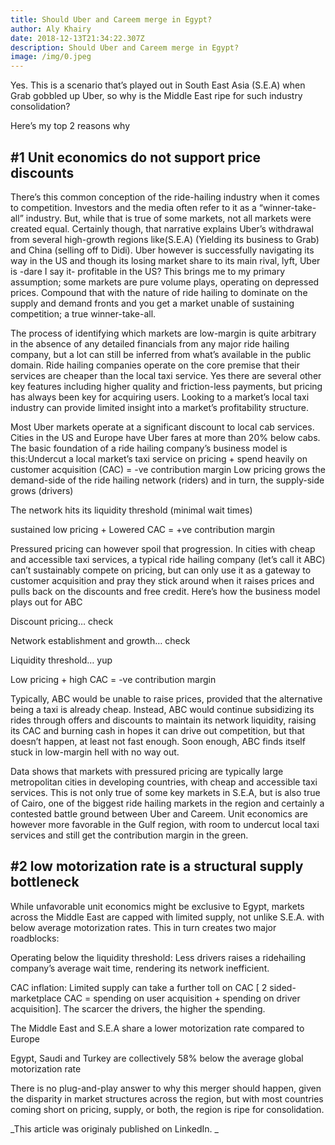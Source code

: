 ```yaml
---
title: Should Uber and Careem merge in Egypt?
author: Aly Khairy
date: 2018-12-13T21:34:22.307Z
description: Should Uber and Careem merge in Egypt?
image: /img/0.jpeg
---
```

Yes. This is a scenario that’s played out in South East Asia (S.E.A) when Grab gobbled up Uber, so why is the Middle East ripe for such industry consolidation?



Here’s my top 2 reasons why



## \#1 Unit economics do not support price discounts

There’s this common conception of the ride-hailing industry when it comes to competition. Investors and the media often refer to it as a “winner-take-all” industry. But, while that is true of some markets, not all markets were created equal. Certainly though, that narrative explains Uber’s withdrawal from several high-growth regions like(S.E.A) (Yielding its business to Grab) and China (selling off to Didi). Uber however is successfully navigating its way in the US and though its losing market share to its main rival, lyft, Uber is -dare I say it- profitable in the US? This brings me to my primary assumption; some markets are pure volume plays, operating on depressed prices. Compound that with the nature of ride hailing to dominate on the supply and demand fronts and you get a market unable of sustaining competition; a true winner-take-all.



The process of identifying which markets are low-margin is quite arbitrary in the absence of any detailed financials from any major ride hailing company, but a lot can still be inferred from what’s available in the public domain.  Ride hailing companies operate on the core premise that their services are cheaper than the local taxi service. Yes there are several other key features including higher quality and friction-less payments, but pricing has always been key for acquiring users. Looking to a market’s local taxi industry can provide limited insight into a market’s profitability structure.



Most Uber markets operate at a significant discount to local cab services. Cities in the US and Europe have Uber fares at more than 20% below cabs. The basic foundation of a ride hailing company’s business model is this:Undercut a local market’s taxi service on pricing + spend heavily on customer acquisition (CAC) = -ve contribution margin Low pricing grows the demand-side of the ride hailing network (riders) and in turn, the supply-side grows (drivers)

The network hits its liquidity threshold (minimal wait times)

sustained low pricing + Lowered CAC = +ve contribution margin

Pressured pricing can however spoil that progression. In cities with cheap and accessible taxi services, a typical ride hailing company (let’s call it ABC) can’t sustainably compete on pricing, but can only use it as a gateway to customer acquisition and pray they stick around when it raises prices and pulls back on the discounts and free credit. Here’s how the business model plays out for ABC

Discount pricing… check

Network establishment and growth… check

Liquidity threshold… yup

Low pricing + high CAC = -ve contribution margin

Typically, ABC would be unable to raise prices, provided that the alternative being a taxi is already cheap. Instead, ABC would continue subsidizing its rides through offers and discounts to maintain its network liquidity, raising its CAC and burning cash in hopes it can drive out competition, but that doesn’t happen, at least not fast enough. Soon enough, ABC finds itself stuck in low-margin hell with no way out.



Data shows that markets with pressured pricing are typically large metropolitan cities in developing countries, with cheap and accessible taxi services. This is not only true of some key markets in S.E.A, but is also true of Cairo, one of the biggest ride hailing markets in the region and certainly a contested battle ground between Uber and Careem. Unit economics are however more favorable in the Gulf region, with room to undercut local taxi services and still get the contribution margin in the green.



## \#2 low motorization rate is a structural supply bottleneck

While unfavorable unit economics might be exclusive to Egypt, markets across the Middle East are capped with limited supply, not unlike S.E.A. with below average motorization rates. This in turn creates two major roadblocks:

Operating below the liquidity threshold: Less drivers raises a ridehailing company’s average wait time, rendering its network inefficient.

CAC inflation: Limited supply can take a further toll on CAC \[ 2 sided-marketplace CAC = spending on user acquisition + spending on driver acquisition]. The scarcer the drivers, the higher the spending.

The Middle East and S.E.A share a lower motorization rate compared to Europe

Egypt, Saudi and Turkey are collectively 58% below the average global motorization rate

There is no plug-and-play answer to why this merger should happen, given the disparity in market structures across the region, but with most countries coming short on pricing, supply, or both, the region is ripe for consolidation.



_This article was originaly published on LinkedIn. _
